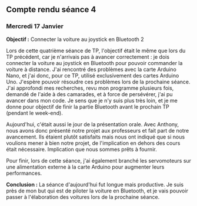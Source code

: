 ## Compte rendu séance 4
### Mercredi 17 Janvier

**Objectif :** Connecter la voiture au joystick en Bluetooth 2

Lors de cette quatrième séance de TP, l'objectif était le même que lors du TP précédent, car je n'arrivais pas à avancer correctement : je dois connecter la voiture au joystick en Bluetooth pour pouvoir commander la voiture à distance. J'ai rencontré des problèmes avec la carte Arduino Nano, et j'ai donc, pour ce TP, utilisé exclusivement des cartes Arduino Uno. J'espère pouvoir résoudre ces problèmes lors de la prochaine séance. J'ai approfondi mes recherches, revu mon programme plusieurs fois, demandé de l'aide à des camarades, et à force de persévérer, j'ai pu avancer dans mon code. Je sens que je n'y suis plus très loin, et je me donne pour objectif de finir la partie Bluetooth avant le prochain TP (pendant le week-end).

Aujourd'hui, c'était aussi le jour de la présentation orale. Avec Anthony, nous avons donc présenté notre projet aux professeurs et fait part de notre avancement. Ils étaient plutôt satisfaits mais nous ont indiqué que si nous voulions mener à bien notre projet, de l'implication en dehors des cours était nécessaire. Implication que nous sommes prêts à fournir.

Pour finir, lors de cette séance, j'ai également branché les servomoteurs sur une alimentation externe à la carte Arduino pour augmenter leurs performances.

**Conclusion :** La séance d'aujourd'hui fut longue mais productive. Je suis près de mon but qui est de piloter la voiture en Bluetooth, et je vais pouvoir passer à l'élaboration des voitures lors de la prochaine séance.
